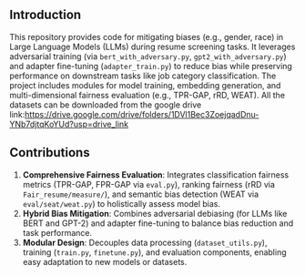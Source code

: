 ## Introduction  
This repository provides code for mitigating biases (e.g., gender, race) in Large Language Models (LLMs) during resume screening tasks. It leverages adversarial training (via `bert_with_adversary.py`, `gpt2_with_adversary.py`) and adapter fine-tuning (`adapter_train.py`) to reduce bias while preserving performance on downstream tasks like job category classification. The project includes modules for model training, embedding generation, and multi-dimensional fairness evaluation (e.g., TPR-GAP, rRD, WEAT).  All the datasets can be downloaded from the google drive link:https://drive.google.com/drive/folders/1DVl1Bec3ZoejqadDnu-YNb7djtqKoYUd?usp=drive_link


## Contributions  
1. **Comprehensive Fairness Evaluation**: Integrates classification fairness metrics (TPR-GAP, FPR-GAP via `eval.py`), ranking fairness (rRD via `Fair_resume/measure/`), and semantic bias detection (WEAT via `eval/seat/weat.py`) to holistically assess model bias.  
2. **Hybrid Bias Mitigation**: Combines adversarial debiasing (for LLMs like BERT and GPT-2) and adapter fine-tuning to balance bias reduction and task performance.  
3. **Modular Design**: Decouples data processing (`dataset_utils.py`), training (`train.py`, `finetune.py`), and evaluation components, enabling easy adaptation to new models or datasets.
